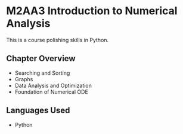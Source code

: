 # M2AA3 Introduction to Numerical Analysis
This is a course polishing skills in Python.

## Chapter Overview
- Searching and Sorting
- Graphs
- Data Analysis and Optimization
- Foundation of Numerical ODE

## Languages Used
- Python

